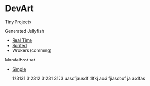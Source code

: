 DevArt
======

Tiny Projects

Generated Jellyfish
  * [Real Time](http://lexas.github.io/LXYZ/Jellyfish/)
  * [Sprited](http://lexas.github.io/LXYZ/Jellyfish/sprites)
  * Wrokers (comming)

Mandelbrot set
  * [Simple](http://lexas.github.io/LXYZ/Mandelbrot)

	123131
	312312
	31231
	3123
  uasdfjausdf dlfkj aosi fjiasdouf ja asdfas
